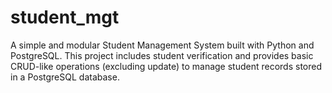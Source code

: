 # student_mgt
A simple and modular Student Management System built with Python and PostgreSQL. This project includes student verification and provides basic CRUD-like operations (excluding update) to manage student records stored in a PostgreSQL database.
